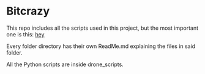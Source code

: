 # Bitcrazy

This repo includes all the scripts used in this project, but the most important one is this:
[hey](drone_scripts/custom/mapper_drone)

Every folder directory has their own ReadMe.md explaining the files in said folder.

All the Python scripts are inside drone_scripts.

